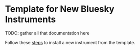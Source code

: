 # Template for New Bluesky Instruments

TODO: gather all that documentation here


Follow these [steps](./_install_new_instrument.md) to install a new instrument
from the template.
